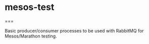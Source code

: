 # mesos-test
===

Basic producer/consumer processes to be used with RabbitMQ for Mesos/Marathon testing.
